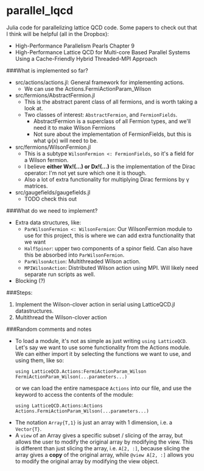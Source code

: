 # parallel_lqcd
Julia code for parallelizing lattice QCD code. Some papers to check out that I think will be helpful (all in the Dropbox):
- High-Performance Parallelism Pearls Chapter 9
- High-Performance Lattice QCD for Multi-core Based Parallel Systems Using a Cache-Friendly Hybrid Threaded-MPI Approach

###What is implemented so far?
- src/actions/actions.jl: General framework for implementing actions.
  - We can use the Actions.FermiActionParam_Wilson
- src/fermions/AbstractFermion.jl
  - This is the abstract parent class of all fermions, and is worth taking a look at.
  - Two classes of interest: ```AbstractFermion```, and ```FermionFields```.
    - AbstractFermion is a superclass of all Fermion types, and we'll need it to make Wilson Fermions
    - Not sure about the implementation of FermionFields, but this is what ψ(x) will need to be.
- src/fermions/WilsonFermion.jl
  - This is a subtype ```WilsonFermion <: FermionFields```, so it's a field for a Wilson fermion.
  - I believe **either Wx!(...) or Dx!(...)** is the implementation of the Dirac operator: I'm not yet sure which one it is though.
  - Also a lot of extra functionality for multiplying Dirac fermions by γ matrices.
- src/gaugefields/gaugefields.jl
  - TODO check this out

###What do we need to implement?
- Extra data structures, like:
  - ```ParWilsonFermion <: WilsonFermion```: Our WilsonFermion module to use for this project, this is where we can add extra functionality that we want
  - ```HalfSpinor```: upper two components of a spinor field. Can also have this be absorbed into ```ParWilsonFermion```.
  - ```ParWilsonAction```: Multithreaded Wilson action.
  - ```MPIWilsonAction```: Distributed Wilson action using MPI. Will likely need separate run scripts as well. 
- Blocking (?)

###Steps:
1. Implement the Wilson-clover action in serial using LatticeQCD.jl datastructures.
2. Multithread the Wilson-clover action

###Random comments and notes
- To load a module, it's not as simple as just writing ```using LatticeQCD```. Let's say we want to use some functionality from the Actions module. We can either import it by selecting the functions we want to use, and using them, like so:
  ```
  using LatticeQCD.Actions:FermiActionParam_Wilson
  FermiActionParam_Wilson(...parameters...)
  ```
  or we can load the entire namespace ```Actions``` into our file, and use the keyword to access the contents of the module:
  ```
  using LatticeQCD.Actions:Actions
  Actions.FermiActionParam_Wilson(...parameters...)
  ```
- The notation ```Array{T,1}``` is just an array with 1 dimension, i.e. a ```Vector{T}```.
- A ```view``` of an Array gives a specific subset / slicing of the array, but allows the user to modify the original array by modifying the view. This is different than just slicing the array, i.e. ```A[2, :]```, because slicing the array gives a **copy** of the original array, while ```@view A[2, :]``` allows you to modify the original array by modifying the view object.
